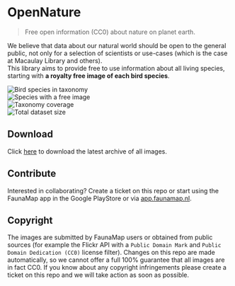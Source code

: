 # OpenNature
> Free open information (CC0) about nature on planet earth.

We believe that data about our natural world should be open to the general public, not only for a selection of scientists or use-cases (which is the case at Macaulay Library and others).<br>
This library aims to provide free to use information about all living species, starting with <strong>a royalty free image of each bird species</strong>.

<!-- DYNAMIC BADGES -->
<div><img alt="Bird species in taxonomy" src="https://img.shields.io/badge/Bird_species_in_taxonomy-10749_species-blue"></div>
<div><img alt="Species with a free image" src="https://img.shields.io/badge/Species_with_a_free_image-481_species-green"></div>
<div><img alt="Taxonomy coverage" src="https://img.shields.io/badge/Taxonomy_coverage-4.47%25-green"></div>
<div><img alt="Total dataset size" src="https://img.shields.io/badge/Total_dataset_size-26.62_MB-green"></div>
<!-- END DYNAMIC BADGES -->

## Download
Click [here](https://github.com/HansSchouten/OpenNature/archive/refs/heads/main.zip) to download the latest archive of all images.

## Contribute
Interested in collaborating? Create a ticket on this repo or start using the FaunaMap app in the Google PlayStore or via [app.faunamap.nl](https://app.faunamap.nl/).

## Copyright
The images are submitted by FaunaMap users or obtained from public sources (for example the Flickr API with a `Public Domain Mark` and `Public Domain Dedication (CC0)` license filter).
Changes on this repo are made automatically, so we cannot offer a full 100% guarantee that all images are in fact CC0. If you know about any copyright infringements please create a ticket on this repo and we will take action as soon as possible.
